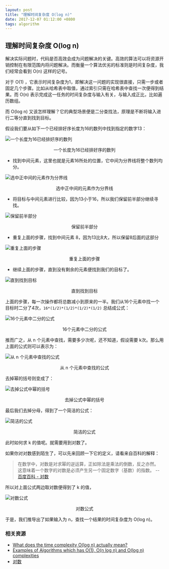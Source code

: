 ```yaml
---
layout: post
title: "理解时间复杂度 O(log n)"
date: 2017-12-07 01:12:00 +0800
tags: algorithm
---
```

    
## 理解时间复杂度 O(log n)


解决实际问题时，代码是否高效会成为问题解决的关键。高效的算法可以将资源开销控制在有限范围内将问题解决。而衡量一个算法优劣的标准则是时间复杂度，我们经常会看到 O(n) 这样的记号。

对于 O(1) ，它表示时间复杂度为1，即解决这一问题的实现很直接，只需一步或者固定几个步骤。比如从哈希表中取值，通过索引只需在哈希表中查找一次便得到结果。而 O(n) 表示完成这一任务的时间复杂度与输入有关，与输入成正比，比如遍历数组。

而 O(log n) 又该怎样理解？它的典型场景便是二分查找法，原理是不断将输入进行二等分直到找到目标。

假设我们要从如下一个已经排好序长度为16的数列中找到指定的数字13：

![一个长度为16已经排好序的数列](https://raw.githubusercontent.com/wayou/wayou.github.io/master/posts/understanding-logn-time-complexity/assets/a-sorted-array-of-16-elements.png)
<p align="center">一个长度为16已经排好序的数列</p>


* 找到中间元素，这里也就是元素16所处的位置，它中间为分界线将整个数列均分。

![选中正中间的元素作为分界线](https://raw.githubusercontent.com/wayou/wayou.github.io/master/posts/understanding-logn-time-complexity/assets/select-mid-as-pivot.png)
<p align="center">选中正中间的元素作为分界线</p>


* 将目标与中间元素进行比较，因为13小于16，所以我们保留前半部分继续寻找。 

![保留前半部分](https://raw.githubusercontent.com/wayou/wayou.github.io/master/posts/understanding-logn-time-complexity/assets/keep-half.png)
<p align="center">保留前半部分</p>


* 重复上面的步骤，找到中间元素 8，因为13比8大，所以保留8后面的这部分

![重复上面的步骤](https://raw.githubusercontent.com/wayou/wayou.github.io/master/posts/understanding-logn-time-complexity/assets/repeat-steps.png)
<p align="center">重复上面的步骤</p>


* 继续上面的步骤，直到没有剩余的元素便找到我们的目标了。

![直到找到目标](https://raw.githubusercontent.com/wayou/wayou.github.io/master/posts/understanding-logn-time-complexity/assets/till-find-result.png)
<p align="center">直到找到目标</p>

上面的步骤，每一次操作都将总数减小到原来的一半。我们从16个元素中找一个目标时二分了4次，`16*(1/2)*(1/2)*(1/2)*(1/2)` 总结成公式：

![16个元素中二分的公式](https://raw.githubusercontent.com/wayou/wayou.github.io/master/posts/understanding-logn-time-complexity/assets/simplify-formula.png)
<p align="center">16个元素中二分的公式</p>


推而广之，从 n 个元素中查找，需要多少次呢，还不知道，假设需要 k次。那么用上面的公式则可以表示为：

![从 n 个元素中查找的公式](https://raw.githubusercontent.com/wayou/wayou.github.io/master/posts/understanding-logn-time-complexity/assets/general-formula.png)
<p align="center">从 n 个元素中查找的公式</p>


去掉幂的括号则变成了：

![去掉公式中幂的括号](https://raw.githubusercontent.com/wayou/wayou.github.io/master/posts/understanding-logn-time-complexity/assets/separating-the-power.png)
<p align="center">去掉公式中幂的括号</p>


最后我们去掉分母，得到了一个简洁的公式：

![简洁的公式](https://raw.githubusercontent.com/wayou/wayou.github.io/master/posts/understanding-logn-time-complexity/assets/common-formula.png)
<p align="center">简洁的公式</p>


此时如何求 k 的值呢。就需要用到对数了。

如果你对对数感到陌生了，可以先来回顾一下它的定义，请看来自百科的解释：

> 在数学中，对数是对求幂的逆运算，正如除法是乘法的倒数，反之亦然。 这意味着一个数字的对数是必须产生另一个固定数字（基数）的指数。
>  -- [百度百科 - 对数](https://baike.baidu.com/item/%E5%AF%B9%E6%95%B0/91326?fr=aladdin)

所以对上面公式两边取对数便得到了 k 的值，

![对数公式](https://raw.githubusercontent.com/wayou/wayou.github.io/master/posts/understanding-logn-time-complexity/assets/log-formula.png)
<p align="center">对数公式</p>


于是，我们推导出了如果输入为 n，查找一个结果的时间复杂度为 O(log n)。


### 相关资源

* [What does the time complexity O(log n) actually mean?](https://hackernoon.com/what-does-the-time-complexity-o-log-n-actually-mean-45f94bb5bfbf)
* [Examples of Algorithms which has O(1), O(n log n) and O(log n) complexities](https://stackoverflow.com/questions/1592649/examples-of-algorithms-which-has-o1-on-log-n-and-olog-n-complexities)
* [对数](https://baike.baidu.com/item/%E5%AF%B9%E6%95%B0/91326?fr=aladdin)


    